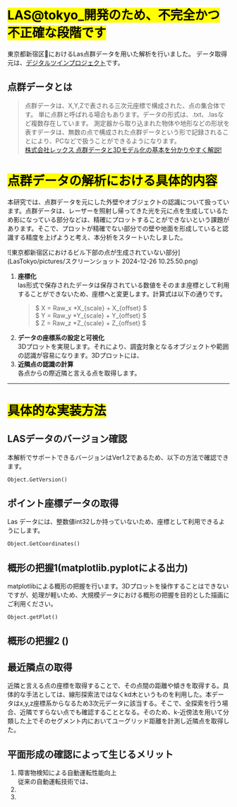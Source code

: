 # <mark>LAS@tokyo_開発のため、不完全かつ不正確な段階です</mark>
東京都新宿区🗼におけるLas点群データを用いた解析を行いました。
データ取得元は、[デジタルツインプロジェクト](https://info.tokyo-digitaltwin.metro.tokyo.lg.jp/)です。
## 点群データとは
> 点群データは、X,Y,Zで表される三次元座標で構成された、点の集合体です。
>単に点群と呼ばれる場合もあります。データの形式は、.txt、.lasなど複数存在しています。
>測定器から取り込まれた物体や地形などの形状を表すデータは、無数の点で構成された点群データという形で記録されることにより、PCなどで扱うことができるようになります。   
[株式会社レックス 点群データと3Dモデル化の基本を分かりやすく解説!](https://www.rex-rental.jp/feature/1120/note/Point_cloud_data_3D_model)

# <mark >点群データの解析における具体的内容</mark>
本研究では、点群データを元にした外壁やオブジェクトの認識について扱っています。点群データは、レーザーを照射し帰ってきた光を元に点を生成しているため影になっている部分などは、精確にプロットすることができないという課題があります。そこで、プロットが精確でない部分での壁や地面を形成していると認識する精度を上げようと考え、本分析をスタートいたしました。

![東京都新宿区におけるビル下部の点が生成されていない部分](LasTokyo/pictures/スクリーンショット 2024-12-26 10.25.50.png)

1. **座標化**   
    las形式で保存されたデータは保存されている数値をそのまま座標として利用することができないため、座標へと変更します。計算式は以下の通りです。   
    > $ X = Raw_x *X_{scale} + X_{offset} $   
    > $ Y = Raw_y *Y_{scale} + Y_{offset} $   
    > $ Z = Raw_z *Z_{scale} + Z_{offset} $   
2. **データの座標系の設定と可視化**    
    3Dプロットを実現します。それにより、調査対象となるオブジェクトや範囲の認識が容易になります。3Dプロットには、
3. **近隣点の認識の計算**    
    各点からの際近隣と言える点を取得します。

***
# <mark >具体的な実装方法</mark>
## LASデータのバージョン確認
本解析でサポートできるバージョンはVer1.2であるため、以下の方法で確認できます。
```Python
Object.GetVersion()
```
## ポイント座標データの取得
Las データには、整数値int32しか持っていないため、座標として利用できるようにします。
```Python
Object.GetCoordinates()
```
## 概形の把握1(matplotlib.pyplotによる出力)
matplotlibによる概形の把握を行います。3Dプロットを操作することはできないですが、処理が軽いため、大規模データにおける概形の把握を目的とした描画にご利用ください。
```Python
Object.getPlot()
```
## 概形の把握2 ()
## 最近隣点の取得
近隣と言える点の座標を取得することで、その点間の距離や傾きを取得する。具体的な手法としては、線形探索法ではなくkd木というものを利用した。本データはx,y,z座標系からなるため3次元データに該当する。そこで、全探索を行う場合、近隣ですらない点でも確認することとなる。そのため、k-近傍法を用いて分類した上でそのセグメント内においてユーグリッド距離を計測し近隣点を取得した。

## 

## 平面形成の確認によって生じるメリット
1. 障害物検知による自動運転性能向上   
    従来の自動運転技術では、
2. 
3. 
